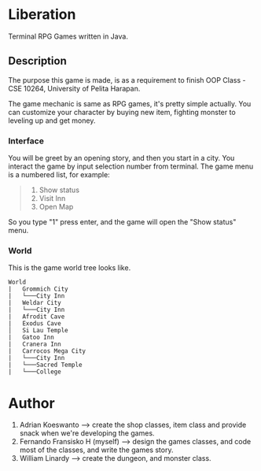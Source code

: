 # Liberation
Terminal RPG Games written in Java.

## Description
The purpose this game is made, is as a requirement to finish OOP Class - CSE 10264, University of Pelita Harapan.

The game mechanic is same as RPG games, it's pretty simple actually. You can customize your character by buying new item, fighting monster to leveling up and get money.

### Interface
You will be greet by an opening story, and then you start in a city. You interact the game by input selection number from terminal. The game menu is a numbered list, for example:
> 1. Show status
> 2. Visit Inn
> 3. Open Map

So you type "1" press enter, and the game will open the "Show status" menu.

### World
This is the game world tree looks like.
```
World
|   Grommich City
|   └───City Inn
|   Weldar City
|   └───City Inn
|   Afrodit Cave
|   Exodus Cave
│   Si Lau Temple
|   Gatoo Inn
|   Cranera Inn
|   Carrocos Mega City
|   └───City Inn
|   └───Sacred Temple
|   └───College
```

# Author
1. Adrian Koeswanto --> create the shop classes, item class and provide snack when we're developing the games.
2. Fernando Fransisko H (myself) --> design the games classes, and code most of the classes, and write the games story.
3. William Linardy --> create the dungeon, and monster class.
